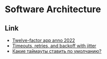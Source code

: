 # Software Architecture

## Link

- [Twelve-factor app anno 2022](https://xenitab.github.io/blog/2022/02/23/12factor/)
- [Timeouts, retries, and backoff with jitter](https://aws.amazon.com/builders-library/timeouts-retries-and-backoff-with-jitter/)
- [Какие таймауты ставить по умолчанию?](https://t.me/chernov_sharit/444)

